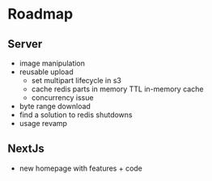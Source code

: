 # Roadmap

## Server

- image manipulation
- reusable upload
  - set multipart lifecycle in s3
  - cache redis parts in memory TTL in-memory cache
  - concurrency issue
- byte range download
- find a solution to redis shutdowns
- usage revamp

## NextJs

- new homepage with features + code
